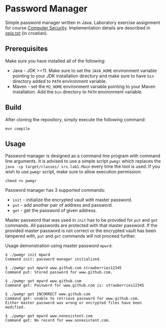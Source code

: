 # Password Manager

Simple password manager written in Java. Laboratory exercise assignment for course [Computer Security](https://www.fer.unizg.hr/predmet/srs). Implementation details are described in [opis.txt](opis.txt) (in croatian).

## Prerequisites

Make sure you have installed all of the following:
* Java - JDK >=11. Make sure to set the `JAVA_HOME` environment variable pointing to your JDK installation directory and make sure to have `bin` directory added to `PATH` environment variable.
* Maven - set the `M2_HOME` environment variable pointing to your Maven installation. Add the `bin` directory to `PATH` environment variable.

## Build

After cloning the repository, simply execute the following command:
```shell
mvn compile
```


## Usage

Password manager is designed as a command line program with command line arguments. It is advised to use a simple script `pwmgr` which replaces the `java -cp target/classes/ srs.lab1.Main` every time the tool is used. If you wish to use `pwmgr` script, make sure to allow execution permission:
```shell
chmod +x pwmgr
```

Password manager has 3 supported commands:
* `init` - initialize the encrypted vault with master password.
* `put` - add another pair of address and password.
* `get` - get the password of given address.

Master password that was used in `init` has to be provided for `put` and `get` commands. All passwords are protected with that master password. If the provided master password is not correct or the encrypted vault has been tampered with, `put` and `get` commands will not proceed further.

Usage demonstration using master password `mpwrd`:
```shell
$ ./pwmgr init mpwrd
Command init: password manager initialized.

$ ./pwmgr put mpwrd www.github.com strawberries12345
Command put: Stored password for www.github.com.

$ ./pwmgr get mpwrd www.github.com
Command get: Password for www.github.com is: strawberries12345

$ ./pwmgr get INCORRECT www.github.com
Command get: unable to retrieve password for www.github.com.
Either master password was wrong or encrypted files have been modified.

$ ./pwmgr get mpwrd www.nonexistent.com
Command get: No record for www.nonexistent.com.
```

